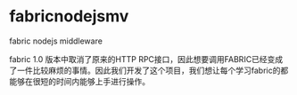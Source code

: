 # fabricnodejsmv
fabric nodejs middleware 

fabric 1.0 版本中取消了原来的HTTP RPC接口，因此想要调用FABRIC已经变成了一件比较麻烦的事情。因此我们开发了这个项目，我们想让每个学习fabric的都能够在很短的时间内能够上手进行操作。
